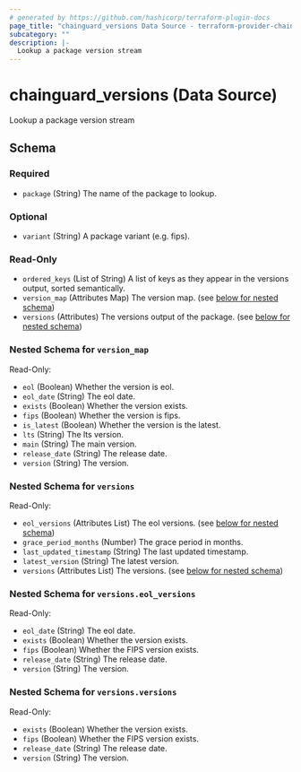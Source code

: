 ```yaml
---
# generated by https://github.com/hashicorp/terraform-plugin-docs
page_title: "chainguard_versions Data Source - terraform-provider-chainguard"
subcategory: ""
description: |-
  Lookup a package version stream
---
```


# chainguard_versions (Data Source)

Lookup a package version stream



<!-- schema generated by tfplugindocs -->
## Schema

### Required

- `package` (String) The name of the package to lookup.

### Optional

- `variant` (String) A package variant (e.g. fips).

### Read-Only

- `ordered_keys` (List of String) A list of keys as they appear in the versions output, sorted semantically.
- `version_map` (Attributes Map) The version map. (see [below for nested schema](#nestedatt--version_map))
- `versions` (Attributes) The versions output of the package. (see [below for nested schema](#nestedatt--versions))

<a id="nestedatt--version_map"></a>
### Nested Schema for `version_map`

Read-Only:

- `eol` (Boolean) Whether the version is eol.
- `eol_date` (String) The eol date.
- `exists` (Boolean) Whether the version exists.
- `fips` (Boolean) Whether the version is fips.
- `is_latest` (Boolean) Whether the version is the latest.
- `lts` (String) The lts version.
- `main` (String) The main version.
- `release_date` (String) The release date.
- `version` (String) The version.


<a id="nestedatt--versions"></a>
### Nested Schema for `versions`

Read-Only:

- `eol_versions` (Attributes List) The eol versions. (see [below for nested schema](#nestedatt--versions--eol_versions))
- `grace_period_months` (Number) The grace period in months.
- `last_updated_timestamp` (String) The last updated timestamp.
- `latest_version` (String) The latest version.
- `versions` (Attributes List) The versions. (see [below for nested schema](#nestedatt--versions--versions))

<a id="nestedatt--versions--eol_versions"></a>
### Nested Schema for `versions.eol_versions`

Read-Only:

- `eol_date` (String) The eol date.
- `exists` (Boolean) Whether the version exists.
- `fips` (Boolean) Whether the FIPS version exists.
- `release_date` (String) The release date.
- `version` (String) The version.


<a id="nestedatt--versions--versions"></a>
### Nested Schema for `versions.versions`

Read-Only:

- `exists` (Boolean) Whether the version exists.
- `fips` (Boolean) Whether the FIPS version exists.
- `release_date` (String) The release date.
- `version` (String) The version.
